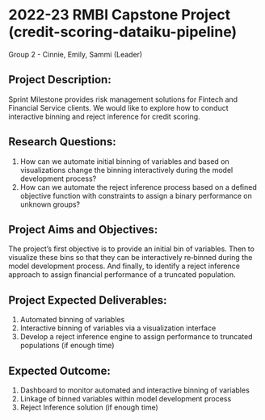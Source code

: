 # 2022-23 RMBI Capstone Project (credit-scoring-dataiku-pipeline)
Group 2 - Cinnie, Emily, Sammi (Leader)

## Project Description: 
Sprint Milestone provides risk management solutions for Fintech and Financial Service clients. We would like 
to explore how to conduct interactive binning and reject inference for credit scoring.  

## Research Questions: 
1. How can we automate initial binning of variables and based on visualizations change the binning 
interactively during the model development process? 
2. How can we automate the reject inference process based on a defined objective function with 
constraints to assign a binary performance on unknown groups? 

## Project Aims and Objectives: 
The project’s first objective is to provide an initial bin of variables. Then to visualize these bins so that they 
can be interactively re‐binned during the model development process. And finally, to identify a reject 
inference approach to assign financial performance of a truncated population. 

## Project Expected Deliverables: 
1. Automated binning of variables 
2. Interactive binning of variables via a visualization interface 
3. Develop a reject inference engine to assign performance to truncated populations (if enough time) 

## Expected Outcome: 
1. Dashboard to monitor automated and interactive binning of variables 
2. Linkage of binned variables within model development process 
3. Reject Inference solution (if enough time) 
